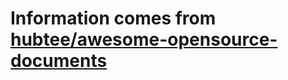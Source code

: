 # Information comes from [hubtee/awesome-opensource-documents](https://github.com/hubtee/awesome-opensource-documents)

